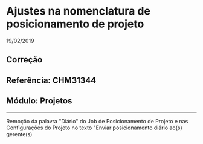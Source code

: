 # Ajustes na nomenclatura de posicionamento de projeto
19/02/2019
## Correção
## Referência: CHM31344
## Módulo: Projetos
***

Remoção da palavra "Diário" do Job de Posicionamento de Projeto e nas Configurações do Projeto no texto "Enviar posicionamento diário ao(s) gerente(s)